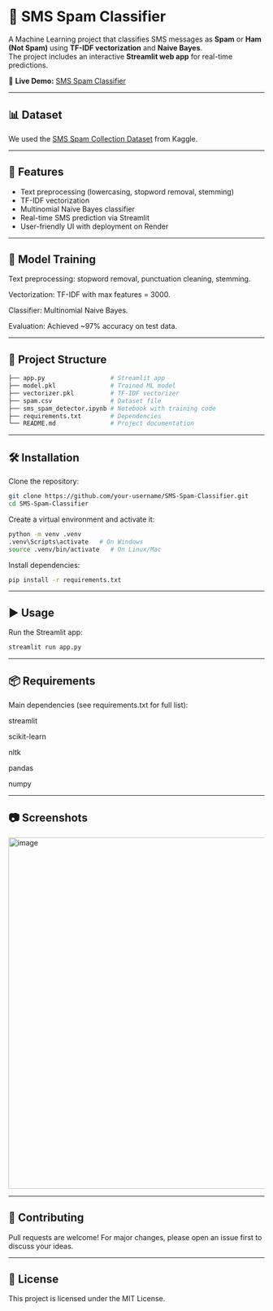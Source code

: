 # 📱 SMS Spam Classifier

A Machine Learning project that classifies SMS messages as **Spam** or **Ham (Not Spam)** using **TF-IDF vectorization** and **Naive Bayes**.  
The project includes an interactive **Streamlit web app** for real-time predictions.  

🔗 **Live Demo:** [SMS Spam Classifier](https://sms-spam-classifier-uc9e.onrender.com/)  

---

## 📊 Dataset
We used the [SMS Spam Collection Dataset](https://www.kaggle.com/datasets/uciml/sms-spam-collection-dataset) from Kaggle.  

---

## 🚀 Features
- Text preprocessing (lowercasing, stopword removal, stemming)  
- TF-IDF vectorization  
- Multinomial Naive Bayes classifier  
- Real-time SMS prediction via Streamlit  
- User-friendly UI with deployment on Render  

---

## 🧠 Model Training

Text preprocessing: stopword removal, punctuation cleaning, stemming.

Vectorization: TF-IDF with max features = 3000.

Classifier: Multinomial Naive Bayes.

Evaluation: Achieved ~97% accuracy on test data.

---


## 📌 Project Structure
```bash
├── app.py                  # Streamlit app
├── model.pkl               # Trained ML model
├── vectorizer.pkl          # TF-IDF vectorizer
├── spam.csv                # Dataset file
├── sms_spam_detector.ipynb # Notebook with training code
├── requirements.txt        # Dependencies
└── README.md               # Project documentation
```
---

## 🛠️ Installation

Clone the repository:
```bash
git clone https://github.com/your-username/SMS-Spam-Classifier.git
cd SMS-Spam-Classifier
```
Create a virtual environment and activate it:
```bash
python -m venv .venv
.venv\Scripts\activate   # On Windows
source .venv/bin/activate   # On Linux/Mac
```

Install dependencies:
```bash
pip install -r requirements.txt
```

---

## ▶️ Usage

Run the Streamlit app:
```bash
streamlit run app.py
```

---

## 📦 Requirements

Main dependencies (see requirements.txt for full list):

streamlit

scikit-learn

nltk

pandas

numpy

---

## 📷 Screenshots
<img width="1727" height="691" alt="image" src="https://github.com/user-attachments/assets/a7816d75-54b6-4890-a1f1-49004ec10438" />


---

## 🤝 Contributing

Pull requests are welcome! For major changes, please open an issue first to discuss your ideas.

---

## 📜 License

This project is licensed under the MIT License.


